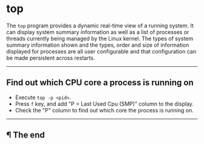 # top

The `top` program provides a dynamic real-time view of a running system. It can display system summary information as well as a list of processes or threads currently being managed by the Linux kernel. The types of system summary information shown and the types, order and size of information displayed for processes are all user configurable and that configuration can be made persistent across restarts.

---

## Find out which CPU core a process is running on

* Execute `top -p <pid>`.
* Press `f` key, and add "P = Last Used Cpu (SMP)" column to the display.
* Check the "P" column to find out which core the process is running on.

---

## ¶ The end
